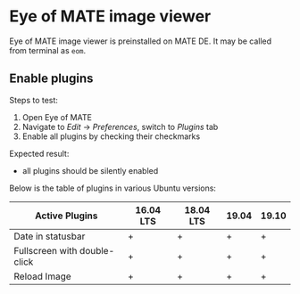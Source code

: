 # Eye of MATE image viewer

Eye of MATE image viewer is preinstalled on MATE DE. It may be called from terminal as `eom`.

## Enable plugins

Steps to test:

1. Open Eye of MATE
1. Navigate to *Edit* → *Preferences*, switch to *Plugins* tab
1. Enable all plugins by checking their checkmarks

Expected result:

* all plugins should be silently enabled

Below is the table of plugins in various Ubuntu versions:

| Active Plugins               | 16.04 LTS | 18.04 LTS | 19.04 | 19.10 |
|------------------------------|-----------|-----------|-------|-------|
| Date in statusbar            |     +     |     +     |   +   |   +   |
| Fullscreen with double-click |     +     |     +     |   +   |   +   |
| Reload Image                 |     +     |     +     |   +   |   +   |

